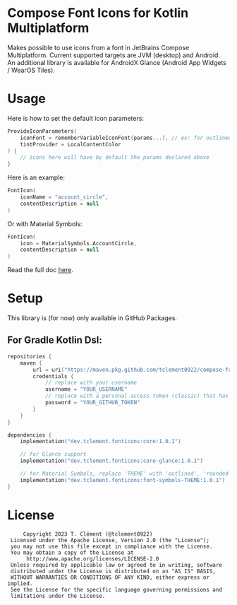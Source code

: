 # Compose Font Icons for Kotlin Multiplatform

Makes possible to use icons from a font in JetBrains Compose Multiplatform. 
Current supported targets are JVM (desktop) and Android. An additional library is available for
AndroidX Glance (Android App Widgets / WearOS Tiles).

# Usage

Here is how to set the default icon parameters:
```kotlin
ProvideIconParameters(
    iconFont = rememberVariableIconFont(params...), // ex: for outlined symbols: rememberOutlinedMaterialSymbolsFont()
    tintProvider = LocalContentColor
) {
    // icons here will have by default the params declared above
}
```

Here is an example:
```kotlin
FontIcon(
    iconName = "account_circle",
    contentDescription = null
)
```

Or with Material Symbols:
```kotlin
FontIcon(
    icon = MaterialSymbols.AccountCircle,
    contentDescription = null
)
```

Read the full doc [here](https://tclement0922.github.io/compose-font-icons).

# Setup

This library is (for now) only available in GitHub Packages. 

## For Gradle Kotlin Dsl:

```kotlin
repositories {
    maven {
        url = uri("https://maven.pkg.github.com/tclement0922/compose-font-icons")
        credentials {
            // replace with your username
            username = "YOUR_USERNAME"
            // replace with a personal access token (classic) that has at least the :read_packages scope and linked to the username above
            password = "YOUR_GITHUB_TOKEN"
        }
    }
}

dependencies {
    implementation("dev.tclement.fonticons:core:1.0.1")

    // for Glance support
    implementation("dev.tclement.fonticons:core-glance:1.0.1")

    // for Material Symbols, replace 'THEME' with 'outlined', 'rounded' or 'sharp'
    implementation("dev.tclement.fonticons:font-symbols-THEME:1.0.1")
}
```

# License

```
     Copyright 2023 T. Clément (@tclement0922)
 Licensed under the Apache License, Version 2.0 (the "License");
 you may not use this file except in compliance with the License.
 You may obtain a copy of the License at
      http://www.apache.org/licenses/LICENSE-2.0
 Unless required by applicable law or agreed to in writing, software
 distributed under the License is distributed on an "AS IS" BASIS,
 WITHOUT WARRANTIES OR CONDITIONS OF ANY KIND, either express or implied.
 See the License for the specific language governing permissions and
 limitations under the License.
```
